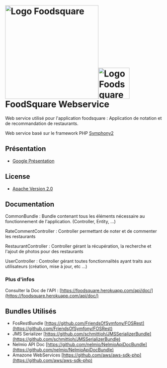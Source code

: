 
<img src="https://s-media-cache-ak0.pinimg.com/originals/c2/e1/54/c2e154c9bad81674be411bc67d3bf081.jpg" alt="Logo Foodsquare" width="300px"/><img src="http://dab1nmslvvntp.cloudfront.net/wp-content/uploads/2014/12/1418948033symfony-logo.png" alt="Logo Foodsquare" width="100px"/>
FoodSquare Webservice
========================

Web service utilisé pour l'application foodsquare : Application de notation et 
de recommandation de restaurants.

Web service basé sur le framework PHP [Symphony2](http://symfony.com/)

## Présentation

* [Google Présentation](https://docs.google.com/presentation/d/12rFdgN0MJj2qub8wANnTufOxT141CV3ejXnqRMVhoJg/edit?usp=sharing)

## License

* [Apache Version 2.0](http://www.apache.org/licenses/LICENSE-2.0.html)


## Documentation

CommonBundle : Bundle contenant tous les éléments nécessaire au fonctionnement 
de l'application. (Controller, Entity, ...)

RateCommentController :  Controller permettant de noter et de commenter les 
restaurants

RestaurantController : Controller gérant la récupération, la recherche et l'ajout de photos
pour des restaurants

UserController : Controller gérant toutes fonctionnalités ayant traits aux utilisateurs 
(création, mise à jour, etc ...)

### Plus d'infos
Consulter la Doc de l'API :  [https://foodsquare.herokuapp.com/api/doc/](https://foodsquare.herokuapp.com/api/doc/)

## Bundles Utilisés

* FosRestBundle [https://github.com/FriendsOfSymfony/FOSRest](https://github.com/FriendsOfSymfony/FOSRest)
* JMS Serializer [https://github.com/schmittjoh/JMSSerializerBundle](https://github.com/schmittjoh/JMSSerializerBundle)
* Nelmio API Doc [https://github.com/nelmio/NelmioApiDocBundle](https://github.com/nelmio/NelmioApiDocBundle)
* Amazone WebServices [https://github.com/aws/aws-sdk-php](https://github.com/aws/aws-sdk-php)

